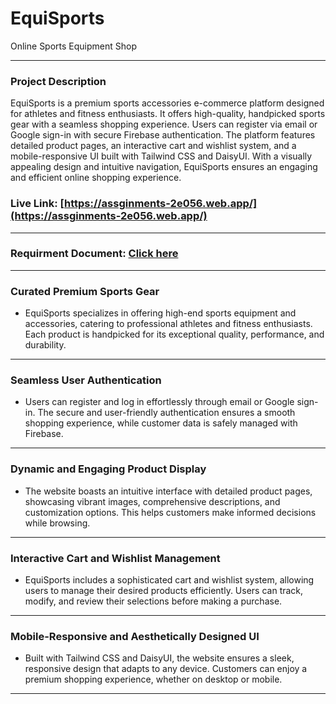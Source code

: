 # EquiSports
Online Sports Equipment Shop

---

### Project Description
EquiSports is a premium sports accessories e-commerce platform designed for athletes and fitness enthusiasts. It offers high-quality, handpicked sports gear with a seamless shopping experience. Users can register via email or Google sign-in with secure Firebase authentication. The platform features detailed product pages, an interactive cart and wishlist system, and a mobile-responsive UI built with Tailwind CSS and DaisyUI. With a visually appealing design and intuitive navigation, EquiSports ensures an engaging and efficient online shopping experience.


### Live Link: [https://assginments-2e056.web.app/](https://assginments-2e056.web.app/)
---

### Requirment Document: [Click here](https://docs.google.com/document/d/1zl97jEDUtdadOGwHSV_fP1gShCwCxwk6DDhQbEpcfHY/edit?tab=t.0)
---


### Curated Premium Sports Gear
- EquiSports specializes in offering high-end sports equipment and accessories, catering to professional athletes and fitness enthusiasts. Each product is handpicked for its exceptional quality, performance, and durability.

---

### Seamless User Authentication
- Users can register and log in effortlessly through email or Google sign-in. The secure and user-friendly authentication ensures a smooth shopping experience, while customer data is safely managed with Firebase.

---

### Dynamic and Engaging Product Display
- The website boasts an intuitive interface with detailed product pages, showcasing vibrant images, comprehensive descriptions, and customization options. This helps customers make informed decisions while browsing.

---

### Interactive Cart and Wishlist Management
- EquiSports includes a sophisticated cart and wishlist system, allowing users to manage their desired products efficiently. Users can track, modify, and review their selections before making a purchase.

---

### Mobile-Responsive and Aesthetically Designed UI
- Built with Tailwind CSS and DaisyUI, the website ensures a sleek, responsive design that adapts to any device. Customers can enjoy a premium shopping experience, whether on desktop or mobile.

---



